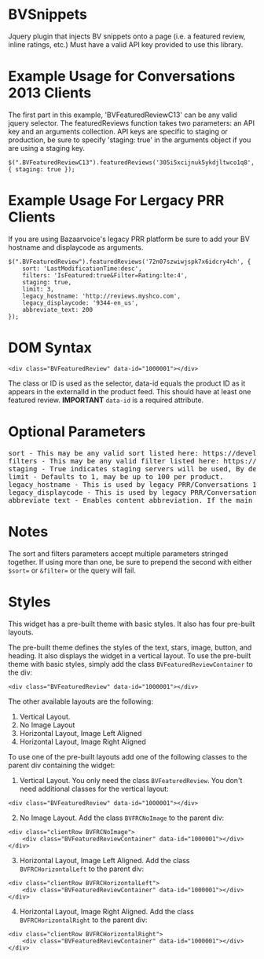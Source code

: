BVSnippets
==========

Jquery plugin that injects BV snippets onto a page (i.e. a featured review, inline ratings, etc.)  Must have a valid API key provided to use this library.

Example Usage for Conversations 2013 Clients
============================================
The first part in this example, 'BVFeaturedReviewC13' can be any valid jquery selector.  The featuredReviews function takes two parameters: an API key and an arguments collection.  API keys are specific to staging or production, be sure to specify 'staging: true' in the arguments object if you are using a staging key.
```
$(".BVFeaturedReviewC13").featuredReviews('305i5xcijnuk5ykdjltwco1q8', { staging: true });
```

Example Usage For Lergacy PRR Clients
=====================================
If you are using Bazaarvoice's legacy PRR platform be sure to add your BV hostname and displaycode as arguments.
```
$(".BVFeaturedReview").featuredReviews('72n07szwiwjspk7x6idcry4ch', {
	sort: 'LastModificationTime:desc',
	filters: 'IsFeatured:true&Filter=Rating:lte:4',
	staging: true,
	limit: 3,
	legacy_hostname: 'http://reviews.myshco.com',
	legacy_displaycode: '9344-en_us',
	abbreviate_text: 200
});
```

DOM Syntax
===================
```
<div class="BVFeaturedReview" data-id="1000001"></div>
```

The class or ID is used as the selector, data-id equals the product ID as it appears in the externalId in the product feed.  This should have at least one featured review.
<b>IMPORTANT</b>
`data-id` is a required attribute.

Optional Parameters
===================
<pre>sort - This may be any valid sort listed here: https://developer.bazaarvoice.com/docs/read/Home
filters - This may be any valid filter listed here: https://developer.bazaarvoice.com/docs/read/Home
staging - True indicates staging servers will be used, By default this is False and production servers are used.
limit - Defaults to 1, may be up to 100 per product.
legacy_hostname - This is used by legacy PRR/Conversations 1.0 and 2.0 clients.  Leave this blank if provisioned on Conversations 2013.
legacy_displaycode - This is used by legacy PRR/Conversations 1.0 and 2.0 clients.  Leave this blank if provisioned on Conversations 2013.
abbreviate_text - Enables content abbreviation. If the main text is longer than this value (by character count) then the text will be truncated and appended with an ellipsis. Must be a numeric value.
</pre>

Notes
=====
The sort and filters parameters accept multiple parameters stringed together.  If using more than one, be sure to prepend the second with either `$sort=` or `&filter=` or the query will fail.

Styles
=====

This widget has a pre-built theme with basic styles. It also has four pre-built layouts.

The pre-built theme defines the styles of the text, stars, image, button, and heading. It also displays the widget in a vertical layout.
To use the pre-built theme with basic styles, simply add the class `BVFeaturedReviewContainer` to the div:
```
<div class="BVFeaturedReview" data-id="1000001"></div>
```

The other available layouts are the following:

1. Vertical Layout.
2. No Image Layout
3. Horizontal Layout, Image Left Aligned
4. Horizontal Layout, Image Right Aligned

To use one of the pre-built layouts add one of the following classes to the parent div containing the widget:


1. Vertical Layout. You only need the class `BVFeaturedReview`. You don't need additional classes for the vertical layout:
```
<div class="BVFeaturedReview" data-id="1000001"></div>
```

2. No Image Layout. Add the class `BVFRCNoImage` to the parent div:
```
<div class="clientRow BVFRCNoImage">
	<div class="BVFeaturedReviewContainer" data-id="1000001"></div>
</div>
```

3. Horizontal Layout, Image Left Aligned. Add the class `BVFRCHorizontalLeft` to the parent div:
```
<div class="clientRow BVFRCHorizontalLeft">
	<div class="BVFeaturedReviewContainer" data-id="1000001"></div>
</div>
```

4. Horizontal Layout, Image Right Aligned. Add the class `BVFRCHorizontalRight` to the parent div:
```
<div class="clientRow BVFRCHorizontalRight">
	<div class="BVFeaturedReviewContainer" data-id="1000001"></div>
</div>
```
